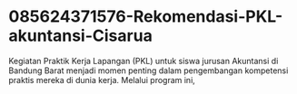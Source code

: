 # 085624371576-Rekomendasi-PKL-akuntansi-Cisarua
Kegiatan Praktik Kerja Lapangan (PKL) untuk siswa jurusan Akuntansi di Bandung Barat menjadi momen penting dalam pengembangan kompetensi praktis mereka di dunia kerja. Melalui program ini, 
